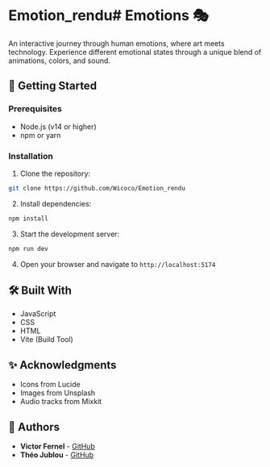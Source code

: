 # Emotion_rendu# Emotions 🎭

An interactive journey through human emotions, where art meets technology. Experience different emotional states through a unique blend of animations, colors, and sound.


## 🚀 Getting Started

### Prerequisites
- Node.js (v14 or higher)
- npm or yarn

### Installation

1. Clone the repository:
```bash
git clone https://github.com/Wicoco/Emotion_rendu
```

2. Install dependencies:
```bash
npm install
```

3. Start the development server:
```bash
npm run dev
```

4. Open your browser and navigate to `http://localhost:5174`

## 🛠️ Built With

- JavaScript
- CSS
- HTML
- Vite (Build Tool)

## ✨ Acknowledgments

- Icons from Lucide
- Images from Unsplash
- Audio tracks from Mixkit

## 📌 Authors

- **Victor Fernel** - [GitHub](https://github.com/Wicoco)
- **Théo Jublou** - [GitHub](https://github.com/IBookki)
